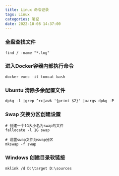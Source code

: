 ```yaml
---
title: Linux 命令记录
tags: Linux
categories: 笔记
date: 2022-10-08 14:37:00
---
```


### 全盘查找文件


``` shell
find / -name "*.log"
```

### 进入Docker容器内部执行命令

``` shell
docker exec -it tomcat bash
```


### Ubuntu 清除多余配置文件

``` shell
dpkg -l |grep ^rc|awk '{print $2}' |xargs dpkg -P
```

### Swap 交换分区创建设置

```
# 创建一个1G大小名为swap的文件
fallocate -l 1G swap

# 设置swap文件为swap分区
mkswap -f swap
```

### Windows 创建目录软链接

```
mklink /d D:\target D:\sources
```